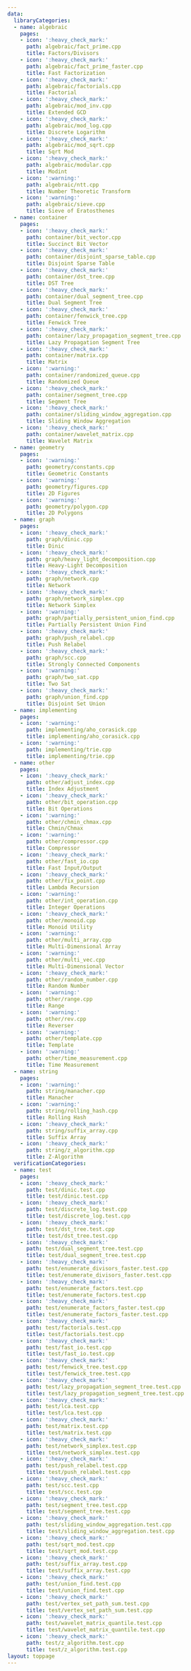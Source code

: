 ```yaml
---
data:
  libraryCategories:
  - name: algebraic
    pages:
    - icon: ':heavy_check_mark:'
      path: algebraic/fact_prime.cpp
      title: Factors/Divisors
    - icon: ':heavy_check_mark:'
      path: algebraic/fact_prime_faster.cpp
      title: Fast Factorization
    - icon: ':heavy_check_mark:'
      path: algebraic/factorials.cpp
      title: Factorial
    - icon: ':heavy_check_mark:'
      path: algebraic/mod_inv.cpp
      title: Extended GCD
    - icon: ':heavy_check_mark:'
      path: algebraic/mod_log.cpp
      title: Discrete Logarithm
    - icon: ':heavy_check_mark:'
      path: algebraic/mod_sqrt.cpp
      title: Sqrt Mod
    - icon: ':heavy_check_mark:'
      path: algebraic/modular.cpp
      title: Modint
    - icon: ':warning:'
      path: algebraic/ntt.cpp
      title: Number Theoretic Transform
    - icon: ':warning:'
      path: algebraic/sieve.cpp
      title: Sieve of Eratosthenes
  - name: container
    pages:
    - icon: ':heavy_check_mark:'
      path: container/bit_vector.cpp
      title: Succinct Bit Vector
    - icon: ':heavy_check_mark:'
      path: container/disjoint_sparse_table.cpp
      title: Disjoint Sparse Table
    - icon: ':heavy_check_mark:'
      path: container/dst_tree.cpp
      title: DST Tree
    - icon: ':heavy_check_mark:'
      path: container/dual_segment_tree.cpp
      title: Dual Segment Tree
    - icon: ':heavy_check_mark:'
      path: container/fenwick_tree.cpp
      title: Fenwick Tree
    - icon: ':heavy_check_mark:'
      path: container/lazy_propagation_segment_tree.cpp
      title: Lazy Propagation Segment Tree
    - icon: ':heavy_check_mark:'
      path: container/matrix.cpp
      title: Matrix
    - icon: ':warning:'
      path: container/randomized_queue.cpp
      title: Randomized Queue
    - icon: ':heavy_check_mark:'
      path: container/segment_tree.cpp
      title: Segment Tree
    - icon: ':heavy_check_mark:'
      path: container/sliding_window_aggregation.cpp
      title: Sliding Window Aggregation
    - icon: ':heavy_check_mark:'
      path: container/wavelet_matrix.cpp
      title: Wavelet Matrix
  - name: geometry
    pages:
    - icon: ':warning:'
      path: geometry/constants.cpp
      title: Geometric Constants
    - icon: ':warning:'
      path: geometry/figures.cpp
      title: 2D Figures
    - icon: ':warning:'
      path: geometry/polygon.cpp
      title: 2D Polygons
  - name: graph
    pages:
    - icon: ':heavy_check_mark:'
      path: graph/dinic.cpp
      title: Dinic
    - icon: ':heavy_check_mark:'
      path: graph/heavy_light_decomposition.cpp
      title: Heavy-Light Decomposition
    - icon: ':heavy_check_mark:'
      path: graph/network.cpp
      title: Network
    - icon: ':heavy_check_mark:'
      path: graph/network_simplex.cpp
      title: Network Simplex
    - icon: ':warning:'
      path: graph/partially_persistent_union_find.cpp
      title: Partially Persistent Union Find
    - icon: ':heavy_check_mark:'
      path: graph/push_relabel.cpp
      title: Push Relabel
    - icon: ':heavy_check_mark:'
      path: graph/scc.cpp
      title: Strongly Connected Components
    - icon: ':warning:'
      path: graph/two_sat.cpp
      title: Two Sat
    - icon: ':heavy_check_mark:'
      path: graph/union_find.cpp
      title: Disjoint Set Union
  - name: implementing
    pages:
    - icon: ':warning:'
      path: implementing/aho_corasick.cpp
      title: implementing/aho_corasick.cpp
    - icon: ':warning:'
      path: implementing/trie.cpp
      title: implementing/trie.cpp
  - name: other
    pages:
    - icon: ':heavy_check_mark:'
      path: other/adjust_index.cpp
      title: Index Adjustment
    - icon: ':heavy_check_mark:'
      path: other/bit_operation.cpp
      title: Bit Operations
    - icon: ':warning:'
      path: other/chmin_chmax.cpp
      title: Chmin/Chmax
    - icon: ':warning:'
      path: other/compressor.cpp
      title: Compressor
    - icon: ':heavy_check_mark:'
      path: other/fast_io.cpp
      title: Fast Input/Output
    - icon: ':heavy_check_mark:'
      path: other/fix_point.cpp
      title: Lambda Recursion
    - icon: ':warning:'
      path: other/int_operation.cpp
      title: Integer Operations
    - icon: ':heavy_check_mark:'
      path: other/monoid.cpp
      title: Monoid Utility
    - icon: ':warning:'
      path: other/multi_array.cpp
      title: Multi-Dimensional Array
    - icon: ':warning:'
      path: other/multi_vec.cpp
      title: Multi-Dimensional Vector
    - icon: ':heavy_check_mark:'
      path: other/random_number.cpp
      title: Random Number
    - icon: ':warning:'
      path: other/range.cpp
      title: Range
    - icon: ':warning:'
      path: other/rev.cpp
      title: Reverser
    - icon: ':warning:'
      path: other/template.cpp
      title: Template
    - icon: ':warning:'
      path: other/time_measurement.cpp
      title: Time Measurement
  - name: string
    pages:
    - icon: ':warning:'
      path: string/manacher.cpp
      title: Manacher
    - icon: ':warning:'
      path: string/rolling_hash.cpp
      title: Rolling Hash
    - icon: ':heavy_check_mark:'
      path: string/suffix_array.cpp
      title: Suffix Array
    - icon: ':heavy_check_mark:'
      path: string/z_algorithm.cpp
      title: Z-Algorithm
  verificationCategories:
  - name: test
    pages:
    - icon: ':heavy_check_mark:'
      path: test/dinic.test.cpp
      title: test/dinic.test.cpp
    - icon: ':heavy_check_mark:'
      path: test/discrete_log.test.cpp
      title: test/discrete_log.test.cpp
    - icon: ':heavy_check_mark:'
      path: test/dst_tree.test.cpp
      title: test/dst_tree.test.cpp
    - icon: ':heavy_check_mark:'
      path: test/dual_segment_tree.test.cpp
      title: test/dual_segment_tree.test.cpp
    - icon: ':heavy_check_mark:'
      path: test/enumerate_divisors_faster.test.cpp
      title: test/enumerate_divisors_faster.test.cpp
    - icon: ':heavy_check_mark:'
      path: test/enumerate_factors.test.cpp
      title: test/enumerate_factors.test.cpp
    - icon: ':heavy_check_mark:'
      path: test/enumerate_factors_faster.test.cpp
      title: test/enumerate_factors_faster.test.cpp
    - icon: ':heavy_check_mark:'
      path: test/factorials.test.cpp
      title: test/factorials.test.cpp
    - icon: ':heavy_check_mark:'
      path: test/fast_io.test.cpp
      title: test/fast_io.test.cpp
    - icon: ':heavy_check_mark:'
      path: test/fenwick_tree.test.cpp
      title: test/fenwick_tree.test.cpp
    - icon: ':heavy_check_mark:'
      path: test/lazy_propagation_segment_tree.test.cpp
      title: test/lazy_propagation_segment_tree.test.cpp
    - icon: ':heavy_check_mark:'
      path: test/lca.test.cpp
      title: test/lca.test.cpp
    - icon: ':heavy_check_mark:'
      path: test/matrix.test.cpp
      title: test/matrix.test.cpp
    - icon: ':heavy_check_mark:'
      path: test/network_simplex.test.cpp
      title: test/network_simplex.test.cpp
    - icon: ':heavy_check_mark:'
      path: test/push_relabel.test.cpp
      title: test/push_relabel.test.cpp
    - icon: ':heavy_check_mark:'
      path: test/scc.test.cpp
      title: test/scc.test.cpp
    - icon: ':heavy_check_mark:'
      path: test/segment_tree.test.cpp
      title: test/segment_tree.test.cpp
    - icon: ':heavy_check_mark:'
      path: test/sliding_window_aggregation.test.cpp
      title: test/sliding_window_aggregation.test.cpp
    - icon: ':heavy_check_mark:'
      path: test/sqrt_mod.test.cpp
      title: test/sqrt_mod.test.cpp
    - icon: ':heavy_check_mark:'
      path: test/suffix_array.test.cpp
      title: test/suffix_array.test.cpp
    - icon: ':heavy_check_mark:'
      path: test/union_find.test.cpp
      title: test/union_find.test.cpp
    - icon: ':heavy_check_mark:'
      path: test/vertex_set_path_sum.test.cpp
      title: test/vertex_set_path_sum.test.cpp
    - icon: ':heavy_check_mark:'
      path: test/wavelet_matrix_quantile.test.cpp
      title: test/wavelet_matrix_quantile.test.cpp
    - icon: ':heavy_check_mark:'
      path: test/z_algorithm.test.cpp
      title: test/z_algorithm.test.cpp
layout: toppage
---
```

